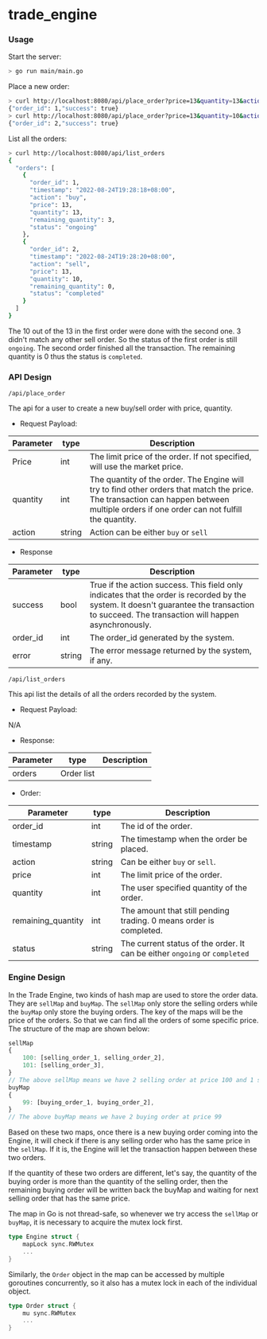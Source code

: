 # trade_engine

### Usage
Start the server:
```bash
> go run main/main.go
```
Place a new order:
```bash
> curl http://localhost:8080/api/place_order?price=13&quantity=13&action=buy
{"order_id": 1,"success": true}
> curl http://localhost:8080/api/place_order?price=13&quantity=10&action=sell
{"order_id": 2,"success": true}
```
List all the orders:
```bash
> curl http://localhost:8080/api/list_orders
{
  "orders": [
    {
      "order_id": 1,
      "timestamp": "2022-08-24T19:28:18+08:00",
      "action": "buy",
      "price": 13,
      "quantity": 13,
      "remaining_quantity": 3,
      "status": "ongoing"
    },
    {
      "order_id": 2,
      "timestamp": "2022-08-24T19:28:20+08:00",
      "action": "sell",
      "price": 13,
      "quantity": 10,
      "remaining_quantity": 0,
      "status": "completed"
    }
  ]
}
```
The 10 out of the 13 in the first order were done with the second one. 3 didn't match any other sell order. So the status of the first order is still `ongoing`.
The second order finished all the transaction. The remaining quantity is 0 thus the status is `completed`.

### API Design
`/api/place_order`

The api for a user to create a new buy/sell order with price, quantity.

 - Request Payload:

|Parameter|type|Description|
|----|----|----|
|Price|int|The limit price of the order. If not specified, will use the market price.|
|quantity|int|The quantity of the order. The Engine will try to find other orders that match the price. The transaction can happen between multiple orders if one order can not fulfill the quantity.|
|action|string|Action can be either `buy` or `sell`|

 - Response

|Parameter|type|Description|
|----|----|----|
|success|bool|True if the action success. This field only indicates that the order is recorded by the system. It doesn't guarantee the transaction to succeed. The transaction will happen asynchronously.|
|order_id|int|The order_id generated by the system.|
|error|string|The error message returned by the system, if any.|

`/api/list_orders`

This api list the details of all the orders recorded by the system.

- Request Payload:

N/A

- Response:

|Parameter|type|Description|
|----|----|----|
|orders|Order list||

 - Order:

|Parameter|type|Description|
|----|----|----|
|order_id|int|The id of the order.|
|timestamp|string|The timestamp when the order be placed.|
|action|string|Can be either `buy` or `sell`.|
|price|int|The limit price of the order.|
|quantity|int|The user specified quantity of the order.|
|remaining_quantity|int|The amount that still pending trading. 0 means order is completed.|
|status|string|The current status of the order. It can be either `ongoing` or `completed`|

### Engine Design
In the Trade Engine, two kinds of hash map are used to store the order data.
They are `sellMap` and `buyMap`.
The `sellMap` only store the selling orders while the `buyMap` only store the buying orders.
The key of the maps will be the price of the orders.
So that we can find all the orders of some specific price.
The structure of the map are shown below:
```javascript
sellMap
{
    100: [selling_order_1, selling_order_2], 
    101: [selling_order_3],
}
// The above sellMap means we have 2 selling order at price 100 and 1 selling order at price 101
buyMap
{
    99: [buying_order_1, buying_order_2],
}
// The above buyMap means we have 2 buying order at price 99
```

Based on these two maps, once there is a new buying order coming into the Engine, it will check if there is any selling order who has the same price in the `sellMap`.
If it is, the Engine will let the transaction happen between these two orders.

If the quantity of these two orders are different, let's say, the quantity of the buying order is more than the quantity of the selling order,
then the remaining buying order will be written back the buyMap and waiting for next selling order that has the same price. 

The map in Go is not thread-safe, so whenever we try access the `sellMap` or `buyMap`, it is necessary to acquire the mutex lock first.
```go
type Engine struct {
	mapLock sync.RWMutex
	...
}
```
Similarly, the `Order` object in the map can be accessed by multiple goroutines concurrently, so it also has a mutex lock in each of the individual object.
```go
type Order struct {
    mu sync.RWMutex
    ...
}
```